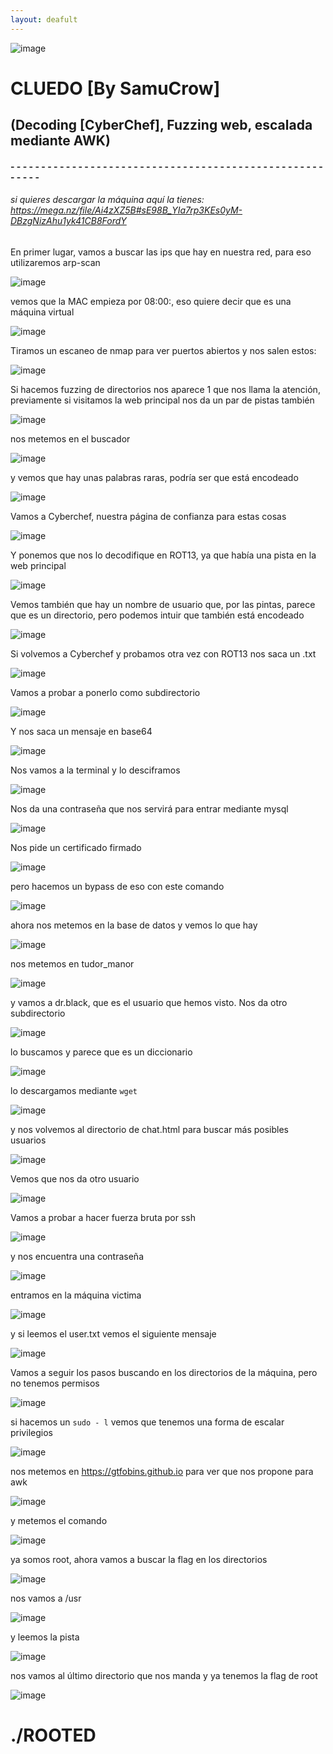 ```yaml
---
layout: deafult
---
```

![image](../../Imágenes%20Máquinas/CLUEDO.png)

# CLUEDO [By SamuCrow]
## (Decoding [CyberChef], Fuzzing web, escalada mediante AWK)

#### - - - - - - - - - - - - - - - - - - - - - - - - - - - - - - - - - - - - - - - - - - - - - - - - - - - - - - - - 

###### si quieres descargar la máquina aquí la tienes: https://mega.nz/file/Ai4zXZ5B#sE98B_YIa7rp3KEs0yM-DBzgNizAhu1yk41CB8FordY


En primer lugar, vamos a buscar las ips que hay en nuestra red, para eso utilizaremos arp-scan

![image](../zimages/Pasted_image_20241005160925.png)

vemos que la MAC empieza por 08:00:, eso quiere decir que es una máquina virtual

![image](../zimages/Pasted_image_20241005160938.png)

Tiramos un escaneo de nmap para ver puertos abiertos y nos salen estos:

![image](../zimages/Pasted_image_20241005161743.png)

Si hacemos fuzzing de directorios nos aparece 1 que nos llama la atención, previamente si visitamos la web principal nos da un par de pistas también 

![image](../zimages/Pasted_image_20241005161718.png)

nos metemos en el buscador

![image](../zimages/Pasted_image_20241005161833.png)

y vemos que hay unas palabras raras, podría ser que está encodeado

![image](../zimages/Pasted_image_20241005162120.png)

Vamos a Cyberchef, nuestra página de confianza para estas cosas

![image](../zimages/Pasted_image_20241005162107.png)

Y ponemos que nos lo decodifique en ROT13, ya que había una pista en la web principal

![image](../zimages/Pasted_image_20241005162142.png)

Vemos también que hay un nombre de usuario que, por las pintas, parece que es un directorio, pero podemos intuir que también está encodeado

![image](../zimages/Pasted_image_20241005162151.png)

Si volvemos a Cyberchef y probamos otra vez con ROT13 nos saca un .txt

![image](../zimages/Pasted_image_20241005162209.png)

Vamos a probar a ponerlo como subdirectorio

![image](../zimages/Pasted_image_20241005162229.png)

Y nos saca un mensaje en base64

![image](../zimages/Pasted_image_20241005162239.png)

Nos vamos a la terminal y lo desciframos

![image](../zimages/Pasted_image_20241005162341.png)

Nos da una contraseña que nos servirá para entrar mediante mysql

![image](../zimages/Pasted_image_20241005165126.png)

Nos pide un certificado firmado

![image](../zimages/Pasted_image_20241005165225.png)

pero hacemos un bypass de eso con este comando

![image](../zimages/Pasted_image_20241005165252.png)

ahora nos metemos en la base de datos y vemos lo que hay

![image](../zimages/Pasted_image_20241005165335.png)

nos metemos en tudor_manor

![image](../zimages/Pasted_image_20241005165430.png)

y vamos a dr.black, que es el usuario que hemos visto. Nos da otro subdirectorio

![image](../zimages/Pasted_image_20241005165520.png)

lo buscamos y parece que es un diccionario

![image](../zimages/Pasted_image_20241005165547.png)

lo descargamos mediante `wget`

![image](../zimages/Pasted_image_20241005165655.png)

y nos volvemos al directorio de chat.html para buscar más posibles usuarios

![image](../zimages/Pasted_image_20241005165730.png)

Vemos que nos da otro usuario

![image](../zimages/Pasted_image_20241005165740.png)

Vamos a probar a hacer fuerza bruta por ssh

![image](../zimages/Pasted_image_20241005165904.png)

y nos encuentra una contraseña 

![image](../zimages/Pasted_image_20241005170017.png)

entramos en la máquina victima

![image](../zimages/Pasted_image_20241005170112.png)

y si leemos el user.txt vemos el siguiente mensaje

![image](../zimages/Pasted_image_20241005170304.png)

Vamos a seguir los pasos buscando en los directorios de la máquina, pero no tenemos permisos

![image](../zimages/Pasted_image_20241005170355.png)

si hacemos un `sudo - l` vemos que tenemos una forma de escalar privilegios

![image](../zimages/Pasted_image_20241005170408.png)

nos metemos en https://gtfobins.github.io para ver que nos propone para awk

![image](../zimages/Pasted_image_20241005170438.png)

y metemos el comando

![image](../zimages/Pasted_image_20241005170539.png)

ya somos root, ahora vamos a buscar la flag en los directorios

![image](../zimages/Pasted_image_20241005170751.png)

nos vamos a /usr

![image](../zimages/Pasted_image_20241005170828.png)

y leemos la pista

![image](../zimages/Pasted_image_20241005170922.png)

nos vamos al último directorio que nos manda y ya tenemos la flag de root

![image](../zimages/Pasted_image_20241005171009.png)


# ./ROOTED
